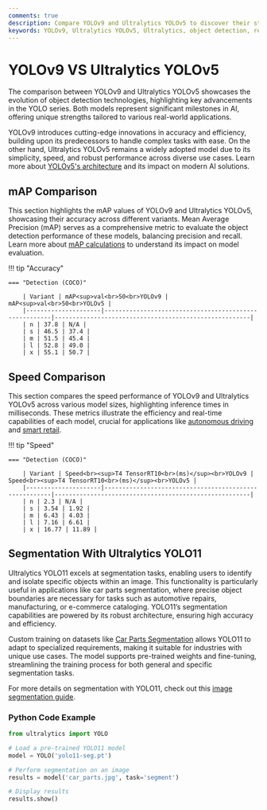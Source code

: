 ```yaml
---
comments: true
description: Compare YOLOv9 and Ultralytics YOLOv5 to discover their strengths in object detection, real-time AI, and edge AI. Explore performance benchmarks, architecture advancements, and suitability for various computer vision applications. 
keywords: YOLOv9, Ultralytics YOLOv5, Ultralytics, object detection, real-time AI, edge AI, computer vision, AI models, performance comparison
---
```


# YOLOv9 VS Ultralytics YOLOv5

The comparison between YOLOv9 and Ultralytics YOLOv5 showcases the evolution of object detection technologies, highlighting key advancements in the YOLO series. Both models represent significant milestones in AI, offering unique strengths tailored to various real-world applications.

YOLOv9 introduces cutting-edge innovations in accuracy and efficiency, building upon its predecessors to handle complex tasks with ease. On the other hand, Ultralytics YOLOv5 remains a widely adopted model due to its simplicity, speed, and robust performance across diverse use cases. Learn more about [YOLOv5's architecture](https://docs.ultralytics.com/yolov5/tutorials/architecture_description/) and its impact on modern AI solutions.


## mAP Comparison

This section highlights the mAP values of YOLOv9 and Ultralytics YOLOv5, showcasing their accuracy across different variants. Mean Average Precision (mAP) serves as a comprehensive metric to evaluate the object detection performance of these models, balancing precision and recall. Learn more about [mAP calculations](https://www.ultralytics.com/glossary/mean-average-precision-map) to understand its impact on model evaluation.


!!! tip "Accuracy"

	=== "Detection (COCO)"

		| Variant | mAP<sup>val<br>50<br>YOLOv9 | mAP<sup>val<br>50<br>YOLOv5 |
		|---------------------|-------------------------------------------------------|-------------------------------------------------------|
		| n | 37.8 | N/A |
		| s | 46.5 | 37.4 |
		| m | 51.5 | 45.4 |
		| l | 52.8 | 49.0 |
		| x | 55.1 | 50.7 |
		

## Speed Comparison

This section compares the speed performance of YOLOv9 and Ultralytics YOLOv5 across various model sizes, highlighting inference times in milliseconds. These metrics illustrate the efficiency and real-time capabilities of each model, crucial for applications like [autonomous driving](https://www.ultralytics.com/blog/ultralytics-yolov8-for-speed-estimation-in-computer-vision-projects) and [smart retail](https://www.ultralytics.com/blog/ai-for-smarter-retail-inventory-management).


!!! tip "Speed"

	=== "Detection (COCO)"

		| Variant | Speed<br><sup>T4 TensorRT10<br>(ms)</sup><br>YOLOv9 | Speed<br><sup>T4 TensorRT10<br>(ms)</sup><br>YOLOv5 |
		|---------------------|-------------------------------------------------------|-------------------------------------------------------|
		| n | 2.3 | N/A |
		| s | 3.54 | 1.92 |
		| m | 6.43 | 4.03 |
		| l | 7.16 | 6.61 |
		| x | 16.77 | 11.89 |

## Segmentation With Ultralytics YOLO11  

Ultralytics YOLO11 excels at segmentation tasks, enabling users to identify and isolate specific objects within an image. This functionality is particularly useful in applications like car parts segmentation, where precise object boundaries are necessary for tasks such as automotive repairs, manufacturing, or e-commerce cataloging. YOLO11’s segmentation capabilities are powered by its robust architecture, ensuring high accuracy and efficiency.  

Custom training on datasets like [Car Parts Segmentation](https://docs.ultralytics.com/datasets/segment/carparts-seg/) allows YOLO11 to adapt to specialized requirements, making it suitable for industries with unique use cases. The model supports pre-trained weights and fine-tuning, streamlining the training process for both general and specific segmentation tasks.  

For more details on segmentation with YOLO11, check out this [image segmentation guide](https://www.ultralytics.com/blog/image-segmentation-with-ultralytics-yolo11-on-google-colab).  

### Python Code Example  

```python  
from ultralytics import YOLO  

# Load a pre-trained YOLO11 model  
model = YOLO('yolo11-seg.pt')  

# Perform segmentation on an image  
results = model('car_parts.jpg', task='segment')  

# Display results  
results.show()  
```
